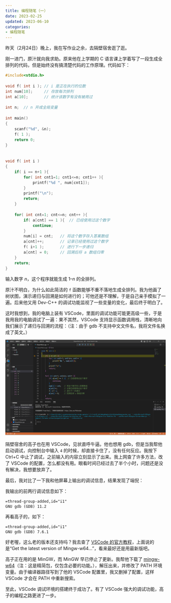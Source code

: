 ```yaml
---
title: 编程随笔（一）
date: 2023-02-25
updated: 2023-06-10
categories:
- 编程随笔
---
```

昨天（2月24日）晚上，我在写作业之余，去隔壁宿舍逛了逛。

刚一进门，原汁就向我求助。原来他在上学期的 C 语言课上学着写了一段生成全排列的代码，但是始终没有搞清楚代码的工作原理。代码如下：
``` c
#include<stdio.h>

void f( int i ); // i 是正在执行的位数
int num[10];     // 存放每次排列
int a[10];       // 统计该数字有没有被用过

int n;  // n 开成全局变量

int main()
{
	scanf("%d", &n);
	f( 1 );
	return 0;
}


void f( int i )
{
	if( i == n+1 ){
		for( int cnt1=1; cnt1<=n; cnt1++ ){
			printf("%d ", num[cnt1]);
		}
		printf("\n");
		return;
	}
	
	for( int cnt=1; cnt<=n; cnt++ ){
		if( a[cnt] == 1 ){  // 已经使用过这个数字
			continue;
		}
		num[i] = cnt;   // 将这个数字存入答案数组
		a[cnt]++;       // 记录已经使用过这个数字
		f( i+1 );       // 进行下一步递归
		a[cnt] = 0;     // 回溯后将 a 数组归零
	}
	return;
}
```
输入数字 *n*，这个程序就能生成 1&ndash;*n* 的全排列。

原汁不明白，为什么如此简洁的 `f` 函数能够不重不落地生成全排列。我为他画了树状图，演示递归与回溯是如何进行的；可他还是不理解，于是自己亲手模拟了一遍。后来他又用 Dev-C++ 的调试功能监视了一些变量的变化，最后终于明白了。

这时我想到，我的电脑上装有 VSCode，里面的调试功能可能更高级一些，于是我用我的电脑调试了一遍：果不其然，VSCode 支持显示函数调用栈，清晰地向我们展示了递归与回溯的流程：（注：由于 gdb 不支持中文文件名，我将文件名换成了英文。）

![调试界面](/images/programming-1-debug.png)

隔壁宿舍的高子也在用 VSCode，见状直呼牛逼。他也想用 gdb，但是当我帮他启动调试，向控制台中输入 `4` 的时候，却直接卡住了，没有任何反应。我按下 Ctrl+C 中止了调试，之前输入的内容立刻显示了出来。我上网查了许多方法，改了 VSCode 的配置，怎么都没有用。眼看时间已经过去了半个小时，问题还是没有解决，我想要放弃了。

最后，我对比了一下我和他屏幕上输出的调试信息，结果发现了端倪：

我输出的前两行调试信息如下：
```
=thread-group-added,id="i1"
GNU gdb (GDB) 11.2
```

再看高子的，如下：
```
=thread-group-added,id="i1"
GNU gdb (GDB) 7.6.1
```

好老喔，这么老的版本还支持吗？我去查了 [VSCode 的官方教程](https://code.visualstudio.com/docs/cpp/config-mingw)，上面说的是“Get the latest version of Mingw-w64…”，看来最好还是用最新版吧。

高子正在用的是 MinGW，而 MinGW 早已停止了更新。我帮他下载了 [mingw-w64](https://github.com/niXman/mingw-builds-binaries)（注：这是精简包，仅包含必要的功能。），解压出来，并修改了 PATH 环境变量。由于编译器路径写到了他的 VSCode 配置里，我又删掉了配置，这样 VSCode 才会在 PATH 中重新搜索。

至此，VSCode 调试环境的搭建终于成功了。有了 VSCode 强大的调试功能，高子的编程之路更进了一步。

